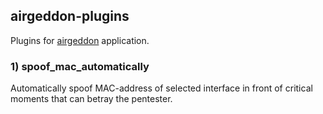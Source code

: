 ## airgeddon-plugins
Plugins for [airgeddon](https://github.com/v1s1t0r1sh3r3/airgeddon) application.

### 1) spoof_mac_automatically
Automatically spoof MAC-address of selected interface in front of critical moments that can betray the pentester.
